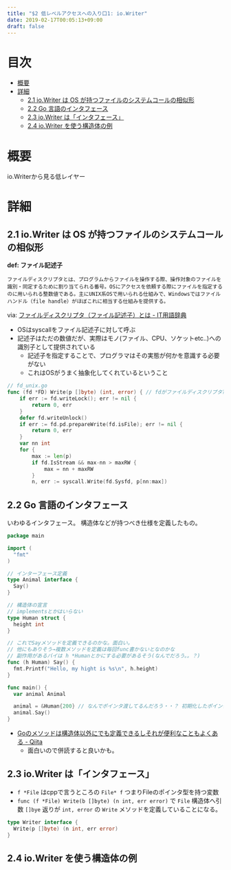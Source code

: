 ```yaml
---
title: "$2 低レベルアクセスへの入り口1: io.Writer"
date: 2019-02-17T00:05:13+09:00
draft: false
---
```


# 目次
<!-- START doctoc generated TOC please keep comment here to allow auto update -->
<!-- DON'T EDIT THIS SECTION, INSTEAD RE-RUN doctoc TO UPDATE -->


- [概要](#%E6%A6%82%E8%A6%81)
- [詳細](#%E8%A9%B3%E7%B4%B0)
  - [2.1 io.Writer は OS が持つファイルのシステムコールの相似形](#21-iowriter-%E3%81%AF-os-%E3%81%8B%E3%82%99%E6%8C%81%E3%81%A4%E3%83%95%E3%82%A1%E3%82%A4%E3%83%AB%E3%81%AE%E3%82%B7%E3%82%B9%E3%83%86%E3%83%A0%E3%82%B3%E3%83%BC%E3%83%AB%E3%81%AE%E7%9B%B8%E4%BC%BC%E5%BD%A2)
  - [2.2 Go 言語のインタフェース](#22-go-%E8%A8%80%E8%AA%9E%E3%81%AE%E3%82%A4%E3%83%B3%E3%82%BF%E3%83%95%E3%82%A7%E3%83%BC%E3%82%B9)
  - [2.3 io.Writer は「インタフェース」](#23-iowriter-%E3%81%AF%E3%82%A4%E3%83%B3%E3%82%BF%E3%83%95%E3%82%A7%E3%83%BC%E3%82%B9)
  - [2.4 io.Writer を使う構造体の例](#24-iowriter-%E3%82%92%E4%BD%BF%E3%81%86%E6%A7%8B%E9%80%A0%E4%BD%93%E3%81%AE%E4%BE%8B)

<!-- END doctoc generated TOC please keep comment here to allow auto update -->

# 概要
io.Writerから見る低レイヤー

# 詳細
## 2.1 io.Writer は OS が持つファイルのシステムコールの相似形
**def: ファイル記述子**
```
ファイルディスクリプタとは、プログラムからファイルを操作する際、操作対象のファイルを識別・同定するために割り当てられる番号。OSにアクセスを依頼する際にファイルを指定するのに用いられる整数値である。主にUNIX系OSで用いられる仕組みで、Windowsではファイルハンドル（file handle）がほぼこれに相当する仕組みを提供する。
```
via: [ファイルディスクリプタ（ファイル記述子）とは - IT用語辞典](http://e-words.jp/w/%E3%83%95%E3%82%A1%E3%82%A4%E3%83%AB%E3%83%87%E3%82%A3%E3%82%B9%E3%82%AF%E3%83%AA%E3%83%97%E3%82%BF.html)

- OSはsyscallをファイル記述子に対して呼ぶ
- 記述子はただの数値だが、実際はモノ(ファイル、CPU、ソケットetc..)への識別子として提供されている
  - 記述子を指定することで、プログラマはその実態が何かを意識する必要がない
  - これはOSがうまく抽象化してくれているということ

```go
// fd_unix.go
func (fd *FD) Write(p []byte) (int, error) { // fdがファイルディスクリプタ?
	if err := fd.writeLock(); err != nil {
		return 0, err
	}
	defer fd.writeUnlock()
	if err := fd.pd.prepareWrite(fd.isFile); err != nil {
		return 0, err
	}
	var nn int
	for {
		max := len(p)
		if fd.IsStream && max-nn > maxRW {
			max = nn + maxRW
		}
		n, err := syscall.Write(fd.Sysfd, p[nn:max])
```

## 2.2 Go 言語のインタフェース
いわゆるインタフェース。
構造体などが持つべき仕様を定義したもの。

```go
package main

import (
  "fmt"
)

// インターフェース定義
type Animal interface {
  Say()
}

// 構造体の宣言
// implementsとかはいらない
type Human struct {
  height int
}

// これでSayメソッドを定義できるのかな。面白い。
// 他にもありそう→複数メソッドを定義は毎回func書かないとなのかな
// 副作用があるバイは h *Humanとかにする必要があるそう(なんでだろう。。？)
func (h Human) Say() {
  fmt.Printf("Hello, my hight is %s\n", h.height)
}

func main() {
  var animal Animal

  animal = &Human{200} // なんでポインタ渡してるんだろう・・？ 初期化したポインタをanimalに渡している。。。？であれば (*animal).Say()が正しい気がするけどいらないのかな。→いらないぽい。goはかしこい。
  animal.Say()
}
```

- [Goのメソッドは構造体以外にでも定義できるしそれが便利なこともよくある - Qiita](https://qiita.com/ruiu/items/85b72bc94e08d192d90b)
  - 面白いので併読すると良いかも。


## 2.3 io.Writer は「インタフェース」
- `f *File` はcppで言うところの `File* f` つまりFileのポインタ型を持つ変数
- `func (f *File) Write(b []byte) (n int, err error)` で `File` 構造体へ引数 `[]bye` 返りが `int, error` の `Write` メソッドを定義していることになる。

```go
type Writer interface {
  Write(p []byte) (n int, err error)
}
```

## 2.4 io.Writer を使う構造体の例
